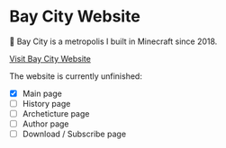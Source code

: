 # Bay City Website

:city_sunset: Bay City is a metropolis I built in Minecraft since 2018.

[Visit Bay City Website](https://bay-city.vercel.app/index.html)

The website is currently unfinished:

- [x] Main page
- [ ] History page
- [ ] Archeticture page
- [ ] Author page
- [ ] Download / Subscribe page

